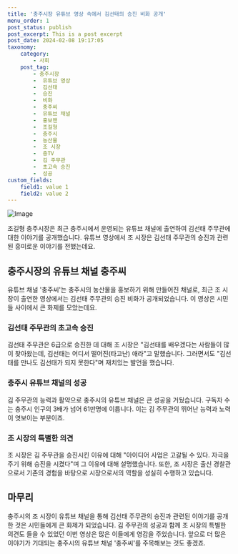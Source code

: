 ```yaml
---
title: '충주시장 유튜브 영상 속에서 김선태의 승진 비화 공개'
menu_order: 1
post_status: publish
post_excerpt: This is a post excerpt
post_date: 2024-02-08 19:17:05
taxonomy:
    category:
        - 사회
    post_tag:
        - 충주시장
        -  유튜브 영상
        -  김선태
        -  승진
        -  비화
        -  충주씨
        -  유튜브 채널
        -  홍보맨
        -  조길형
        -  충주시
        -  농산물
        -  조 시장
        -  충TV
        -  김 주무관
        -  초고속 승진
        -  성공
custom_fields:
    field1: value 1
    field2: value 2
---
```


![Image](https://imgnews.pstatic.net/image/003/2024/02/08/NISI20240208_0001477587_web_20240208140244_20240208161508646.jpg?type=w647)

조길형 충주시장은 최근 충주시에서 운영되는 유튜브 채널에 출연하여 김선태 주무관에 대한 이야기를 공개했습니다. 유튜브 영상에서 조 시장은 김선태 주무관의 승진과 관련된 흥미로운 이야기를 전했는데요.
## 충주시장의 유튜브 채널 충주씨
유튜브 채널 '충주씨'는 충주시의 농산물을 홍보하기 위해 만들어진 채널로, 최근 조 시장이 출연한 영상에서는 김선태 주무관의 승진 비화가 공개되었습니다. 이 영상은 시민들 사이에서 큰 화제를 모았는데요.
### 김선태 주무관의 초고속 승진
김선태 주무관은 6급으로 승진한 데 대해 조 시장은 "김선태를 배우겠다는 사람들이 많이 찾아왔는데, 김선태는 어디서 떨어진(타고난) 애라"고 말했습니다. 그러면서도 "김선태를 만나도 김선태가 되지 못한다"며 재치있는 발언을 했습니다.
### 충주시 유튜브 채널의 성공
김 주무관의 능력과 활약으로 충주시의 유튜브 채널은 큰 성공을 거뒀습니다. 구독자 수는 충주시 인구의 3배가 넘어 61만명에 이릅니다. 이는 김 주무관의 뛰어난 능력과 노력이 엿보이는 부분이죠.
### 조 시장의 특별한 의견
조 시장은 김 주무관을 승진시킨 이유에 대해 "아이디어 사업은 고갈될 수 있다. 자극을 주기 위해 승진을 시켰다"며 그 이유에 대해 설명했습니다. 또한, 조 시장은 출신 경찰관으로서 기존의 경험을 바탕으로 시장으로서의 역할을 성실히 수행하고 있습니다.
## 마무리
충주시의 조 시장이 유튜브 채널을 통해 김선태 주무관의 승진과 관련된 이야기를 공개한 것은 시민들에게 큰 화제가 되었습니다. 김 주무관의 성공과 함께 조 시장의 특별한 의견도 들을 수 있었던 이번 영상은 많은 이들에게 영감을 주었습니다. 앞으로 더 많은 이야기가 기대되는 충주시의 유튜브 채널 '충주씨'를 주목해보는 것도 좋겠죠.
